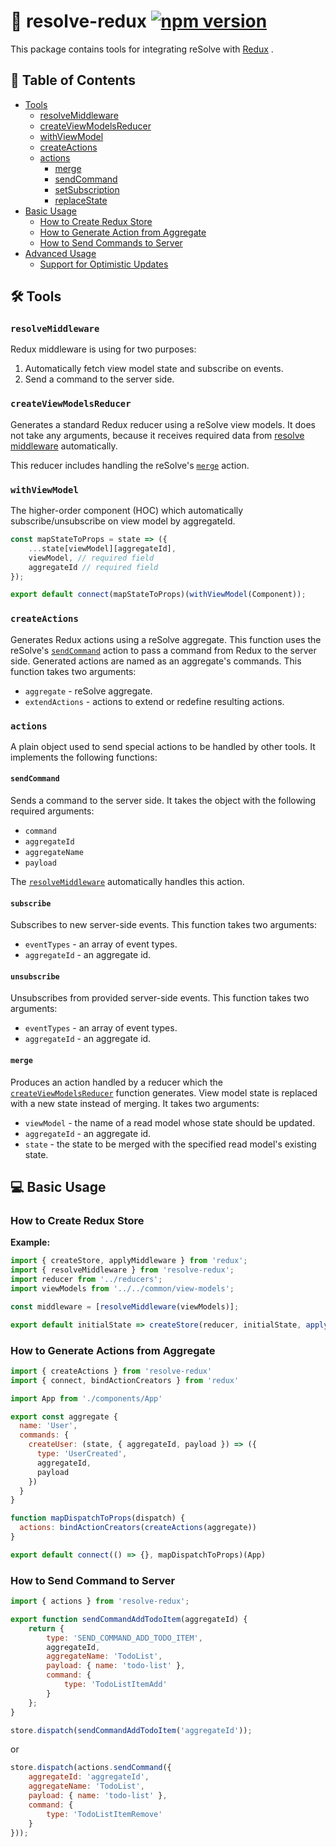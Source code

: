 # **🔩 resolve-redux** [![npm version](https://badge.fury.io/js/resolve-redux.svg)](https://badge.fury.io/js/resolve-redux)

This package contains tools for integrating reSolve with [Redux](http://redux.js.org/) .
## **📑 Table of Contents**
* [Tools](#-tools)
  * [resolveMiddleware](#resolvemiddleware)
  * [createViewModelsReducer](#createviewmodelsreducer)
  * [withViewModel](#withviewmodel)
  * [createActions](#createactions)
  * [actions](#actions)
    * [merge](#merge)
    * [sendCommand](#sendcommand)
    * [setSubscription](#setsubscription)
    * [replaceState](#replaceState)
* [Basic Usage](#-basic-usage)
  * [How to Create Redux Store](#how-to-create-redux-store)
  * [How to Generate Action from Aggregate](#how-to-generate-action-from-aggregate)
  * [How to Send Commands to Server](#how-to-send-commands-to-server)
* [Advanced Usage](#-advanced-usage)
  * [Support for Optimistic Updates](#support-for-optimistic-updates)

## 🛠 Tools
### `resolveMiddleware`  
 
  Redux middleware is using for two purposes: 
  1) Automatically fetch view model state and subscribe on events. 
  2) Send a command to the server side.

### `createViewModelsReducer`  

  Generates a standard Redux reducer using a reSolve view models. It does not take any arguments, because it receives required data from [resolve middleware](#resolvemiddleware) automatically.  

  This reducer includes handling the reSolve's [`merge`](#merge) action.

### `withViewModel`  
The higher-order component (HOC) which automatically subscribe/unsubscribe on view model by aggregateId.

```js
const mapStateToProps = state => ({
	...state[viewModel][aggregateId],
    viewModel, // required field
    aggregateId // required field
});

export default connect(mapStateToProps)(withViewModel(Component));
```

### `createActions`   

  Generates Redux actions using a reSolve aggregate. This function uses the reSolve's [`sendCommand`](#sendcommand) action to pass a command from Redux to the server side. Generated actions are named as an aggregate's commands. This function takes two arguments:
  * `aggregate` -  reSolve aggregate. 
  * `extendActions` - actions to extend or redefine resulting actions.

### `actions`  

  A plain object used to send special actions to be handled by other tools. It implements the following functions:
  
  #### `sendCommand`  
  
  Sends a command to the server side. It takes the object with the following required arguments:  
  *  `command` 
  *  `aggregateId` 
  *  `aggregateName`
  *  `payload`
        
  The [`resolveMiddleware`](#resolvemiddleware) automatically handles this action.

  #### `subscribe`  
  
  Subscribes to new server-side events. This function takes two arguments:
  *  `eventTypes` - an array of event types.
  *  `aggregateId` - an aggregate id.

  #### `unsubscribe`  
  
  Unsubscribes from provided server-side events. This function takes two arguments:
  *  `eventTypes` - an array of event types.
  *  `aggregateId` - an aggregate id.

  #### `merge`  
    
  Produces an action handled by a reducer which the [`createViewModelsReducer`](#createviewmodelsreducer) function generates. View model state is replaced with a new state instead of merging. It takes two arguments:
  *  `viewModel` -  the name of a read model whose state should be updated.  
  *  `aggregateId` - an aggregate id.
  *  `state` - the state to be merged with the specified read model's existing state.  


## 💻 Basic Usage

### How to Create Redux Store


  **Example:**  
  ``` js
import { createStore, applyMiddleware } from 'redux';
import { resolveMiddleware } from 'resolve-redux';
import reducer from '../reducers';
import viewModels from '../../common/view-models';

const middleware = [resolveMiddleware(viewModels)];

export default initialState => createStore(reducer, initialState, applyMiddleware(...middleware));
  ```

### How to Generate Actions from Aggregate
```js
import { createActions } from 'resolve-redux'
import { connect, bindActionCreators } from 'redux'

import App from './components/App'

export const aggregate {
  name: 'User',
  commands: {
    createUser: (state, { aggregateId, payload }) => ({
      type: 'UserCreated',
      aggregateId,
      payload
    })
  }
}

function mapDispatchToProps(dispatch) {
  actions: bindActionCreators(createActions(aggregate))
}

export default connect(() => {}, mapDispatchToProps)(App)
```

### How to Send Command to Server
```js
import { actions } from 'resolve-redux';

export function sendCommandAddTodoItem(aggregateId) {
    return {
        type: 'SEND_COMMAND_ADD_TODO_ITEM',
        aggregateId,
        aggregateName: 'TodoList',
        payload: { name: 'todo-list' },
        command: {
            type: 'TodoListItemAdd'
        }
    };
}

store.dispatch(sendCommandAddTodoItem('aggregateId'));
```
or
```js
store.dispatch(actions.sendCommand({
    aggregateId: 'aggregateId',
    aggregateName: 'TodoList',
    payload: { name: 'todo-list' },
    command: {
        type: 'TodoListItemRemove'
    }
}));
```
